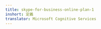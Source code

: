```yaml
---
title: skype-for-business-online-plan-1
inshort: 定義
translator: Microsoft Cognitive Services
---
```





